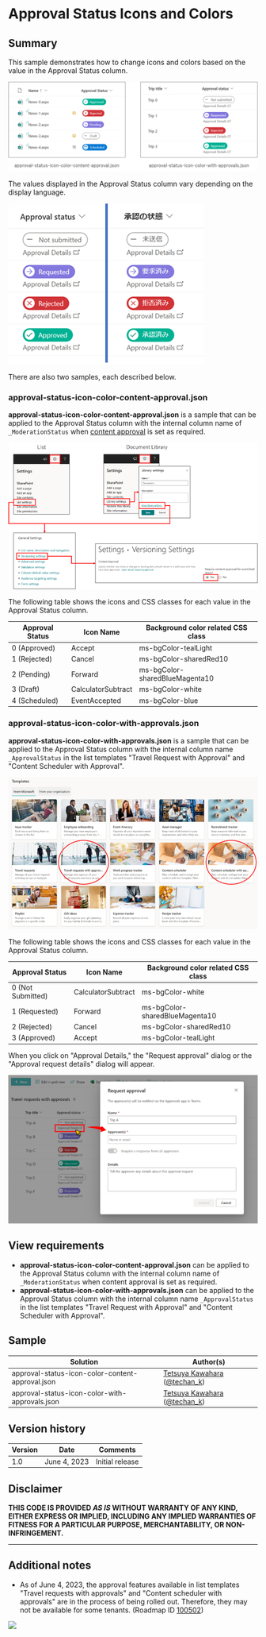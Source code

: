 # Approval Status Icons and Colors

## Summary
This sample demonstrates how to change icons and colors based on the value in the Approval Status column.

![screenshot of the sample](./assets/screenshot.png)

The values displayed in the Approval Status column vary depending on the display language.

![image on the language differences](./assets/language-differences.png)

There are also two samples, each described below.

### approval-status-icon-color-content-approval.json

**approval-status-icon-color-content-approval.json** is a sample that can be applied to the Approval Status column with  the internal column name of `_ModerationStatus` when [content approval](https://support.microsoft.com/office/require-approval-of-items-in-a-list-or-library-cd0761c4-8c3f-4ea2-9435-13c28aa23d08) is set as required.

![image on the content approval](./assets/content-approval.png)

The following table shows the icons and CSS classes for each value in the Approval Status column.

Approval Status  |Icon Name         |Background color related CSS class|
-----------------|------------------|----------------------------------|
0 (Approved)     |Accept            |ms-bgColor-tealLight              |
1 (Rejected)     |Cancel            |ms-bgColor-sharedRed10            |
2 (Pending)      |Forward           |ms-bgColor-sharedBlueMagenta10    |
3 (Draft)        |CalculatorSubtract|ms-bgColor-white                  |
4 (Scheduled)    |EventAccepted     |ms-bgColor-blue                   |

### approval-status-icon-color-with-approvals.json

**approval-status-icon-color-with-approvals.json** is a sample that can be applied to the Approval Status column with the internal column name `_ApprovalStatus` in the list templates "Travel Request with Approval" and "Content Scheduler with Approval".

![image on the list template](./assets/list-templates.png)

The following table shows the icons and CSS classes for each value in the Approval Status column.

Approval Status  |Icon Name         |Background color related CSS class|
-----------------|------------------|----------------------------------|
0 (Not Submitted)|CalculatorSubtract|ms-bgColor-white                  |
1 (Requested)    |Forward           |ms-bgColor-sharedBlueMagenta10    |
2 (Rejected)     |Cancel            |ms-bgColor-sharedRed10            |
3 (Approved)     |Accept            |ms-bgColor-tealLight              |

When you click on "Approval Details," the "Request approval" dialog or the "Approval request details" dialog will appear.

![image on the approval approval dialog](./assets/approval-details.png)

## View requirements

- **approval-status-icon-color-content-approval.json** can be applied to the Approval Status column with  the internal column name of `_ModerationStatus` when content approval is set as required.
- **approval-status-icon-color-with-approvals.json** can be applied to the Approval Status column with the internal column name `_ApprovalStatus` in the list templates "Travel Request with Approval" and "Content Scheduler with Approval".

## Sample

Solution|Author(s)
--------|---------
approval-status-icon-color-content-approval.json | [Tetsuya Kawahara](https://github.com/tecchan1107) ([@techan_k](https://twitter.com/techan_k))
approval-status-icon-color-with-approvals.json | [Tetsuya Kawahara](https://github.com/tecchan1107) ([@techan_k](https://twitter.com/techan_k))

## Version history

Version |Date        |Comments
--------|------------|----------------
1.0     |June 4, 2023|Initial release

## Disclaimer
**THIS CODE IS PROVIDED *AS IS* WITHOUT WARRANTY OF ANY KIND, EITHER EXPRESS OR IMPLIED, INCLUDING ANY IMPLIED WARRANTIES OF FITNESS FOR A PARTICULAR PURPOSE, MERCHANTABILITY, OR NON-INFRINGEMENT.**

---

## Additional notes

- As of June 4, 2023, the approval features available in list templates "Travel requests with approvals" and "Content scheduler with approvals" are in the process of being rolled out. Therefore, they may not be available for some tenants. (Roadmap ID [100502](https://www.microsoft.com/microsoft-365/roadmap?filters=&searchterms=100502))

<img src="https://pnptelemetry.azurewebsites.net/list-formatting/column-samples/approval-status-icon-color" />